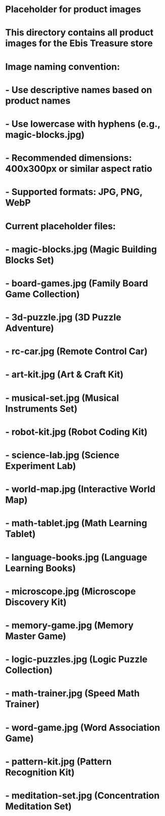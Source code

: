 # Placeholder for product images
# This directory contains all product images for the Ebis Treasure store
# 
# Image naming convention:
# - Use descriptive names based on product names
# - Use lowercase with hyphens (e.g., magic-blocks.jpg)
# - Recommended dimensions: 400x300px or similar aspect ratio
# - Supported formats: JPG, PNG, WebP
#
# Current placeholder files:
# - magic-blocks.jpg (Magic Building Blocks Set)
# - board-games.jpg (Family Board Game Collection)
# - 3d-puzzle.jpg (3D Puzzle Adventure)
# - rc-car.jpg (Remote Control Car)
# - art-kit.jpg (Art & Craft Kit)
# - musical-set.jpg (Musical Instruments Set)
# - robot-kit.jpg (Robot Coding Kit)
# - science-lab.jpg (Science Experiment Lab)
# - world-map.jpg (Interactive World Map)
# - math-tablet.jpg (Math Learning Tablet)
# - language-books.jpg (Language Learning Books)
# - microscope.jpg (Microscope Discovery Kit)
# - memory-game.jpg (Memory Master Game)
# - logic-puzzles.jpg (Logic Puzzle Collection)
# - math-trainer.jpg (Speed Math Trainer)
# - word-game.jpg (Word Association Game)
# - pattern-kit.jpg (Pattern Recognition Kit)
# - meditation-set.jpg (Concentration Meditation Set)
